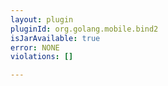 ```yaml
---
layout: plugin
pluginId: org.golang.mobile.bind2
isJarAvailable: true
error: NONE
violations: []

---
```

